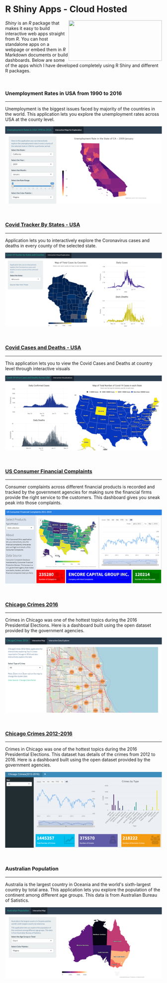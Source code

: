# R Shiny Apps - Cloud Hosted

<img align="right" src="https://cpsievert.me/images/thumbs/shiny.png" height="130" width="300" />

_Shiny_ is an _R_ package that makes it easy to build interactive web apps straight from _R_. You can host standalone apps on a webpage or embed them in _R_ Markdown documents or build dashboards.  Below are some of the apps which I have developed completely using R Shiny and different R packages.

<br>

### Unemployment Rates in USA from 1990 to 2016

----------------------------------------------

Unemployment is the biggest issues faced by majority of the countries in the world. This application lets you explore the unemployment rates across USA at the county level.

![](/images/unemployment.PNG)

<br>

### [Covid Tracker By States - USA](https://covid19tracking.shinyapps.io/Covid19USAStatesandCounties/)
----------------------------------------------

Application lets you to interactively explore the Coronavirus cases and deaths in every county of the selected state.

![](/images/Covid19USAStatesandCounties.PNG)

<br>


### [Covid Cases and Deaths - USA](https://covid19tracking.shinyapps.io/Covid19_USA_Numbers)
----------------------------------------------

This application lets you to view the Covid Cases and Deaths at country level through interactive visuals

![](/images/Covid19_USA_Numbers.PNG)

<br>

### [US Consumer Financial Complaints](https://umeshjn.shinyapps.io/usconsumerfinancialcomplaints/)

----------------------------------------------

Consumer complaints across different financial products is recorded and tracked by the government agencies for making sure the financial firms provide the right service to the customers. This dashboard gives you sneak peak into those complaints.

![](/images/USConsumerFinancialComplaints.PNG)

<br>

### [Chicago Crimes 2016](https://umeshjn.shinyapps.io/ChicagoCrimes2016/)

-----------------------------------------------------------

Crimes in Chicago was one of the hottest topics during the 2016 Presidential Elections. Here is a dashboard built using the open dataset provided by the government agencies.

![](/images/ChicagoCrime2016.PNG)


<br>

### [Chicago Crimes 2012-2016](https://umeshjn.shinyapps.io/ChicagoCrimes2012-2016/)

-----------------------------------------------------------

Crimes in Chicago was one of the hottest topics during the 2016 Presidential Elections. This dataset has details of the crimes from 2012 to 2016. Here is a dashboard built using the open dataset provided by the government agencies.

![](/images/ChicagoCrimes2012-2016.PNG)

<br>

### Australian Population

----------------------------------------------

Australia is the largest country in Oceania and the world's sixth-largest country by total area. This application lets you explore the population of the continent among different age groups. This data is from Australian Bureau of Satistics.

![](/images/AustralianPopulation.PNG)

<br>


